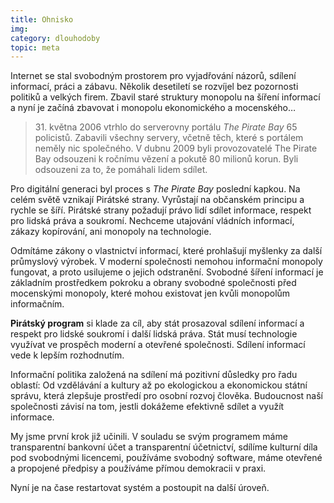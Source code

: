 ```yaml
---
title: Ohnisko
img:
category: dlouhodoby
topic: meta
---
```


Internet se stal svobodným prostorem pro vyjadřování názorů, sdílení informací, práci a zábavu. Několik desetiletí se rozvíjel bez pozornosti politiků a velkých firem. Zbavil staré struktury monopolu na šíření informací a nyní je začíná zbavovat i monopolu ekonomického a mocenského…

> 31\. května 2006 vtrhlo do serverovny portálu *The Pirate Bay* 65 policistů. Zabavili všechny servery, včetně těch, které s portálem neměly nic společného. V dubnu 2009 byli provozovatelé The Pirate Bay odsouzeni k ročnímu vězení a pokutě 80 milionů korun. Byli odsouzeni za to, že pomáhali lidem sdílet.

Pro digitální generaci byl proces s *The Pirate Bay* poslední kapkou. Na celém světě vznikají Pirátské strany. Vyrůstají na občanském principu a rychle se šíří. Pirátské strany požadují právo lidí sdílet informace, respekt pro lidská práva a soukromí. Nechceme utajování vládních informací, zákazy kopírování, ani monopoly na technologie.

Odmítáme zákony o vlastnictví informací, které prohlašují myšlenky za další průmyslový výrobek. V moderní společnosti nemohou informační monopoly fungovat, a proto usilujeme o jejich odstranění. Svobodné šíření informací je základním prostředkem pokroku a obrany svobodné společnosti před mocenskými monopoly, které mohou existovat jen kvůli monopolům informačním.

**Pirátský program** si klade za cíl, aby stát prosazoval sdílení informací a respekt pro lidské soukromí i další lidská práva. Stát musí technologie využívat ve prospěch moderní a otevřené společnosti. Sdílení informací vede k lepším rozhodnutím.

Informační politika založená na sdílení má pozitivní důsledky pro řadu oblastí: Od vzdělávání a kultury až po ekologickou a ekonomickou státní správu, která zlepšuje prostředí pro osobní rozvoj člověka. Budoucnost naší společnosti závisí na tom, jestli dokážeme efektivně sdílet a využít informace.

My jsme první krok již učinili. V souladu se svým programem máme transparentní bankovní účet a transparentní účetnictví, sdílíme kulturní díla pod svobodnými licencemi, používáme svobodný software, máme otevřené a propojené předpisy a používáme přímou demokracii v praxi.

Nyní je na čase restartovat systém a postoupit na další úroveň.
